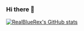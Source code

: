 ### Hi there 👋

[![RealBlueRex's GitHub stats](https://github-readme-stats.vercel.app/api?username=RealBlueRex)](https://github.com/anuraghazra/github-readme-stats)
